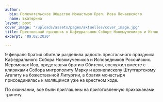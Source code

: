 ```yaml
---
author:
  bio: Попечительское Общество Монастыря Преп. Иова Почаевского
  name: Екатерина
layout: post
cover_image: "/uploads/assets/pages/aktuelles/cover_image.jpg"
title: Престольный праздник в Кафедральном Соборе Новомучеников и Исповедников Российских
excerpt: '09.02.2020'

---
```

9 февраля братия обители разделила радость престольного праздника Кафедрального Собора Новомучеников и Исповедников Российских. Иеромонах Иов, представляя братию Обители, сослужил вместе с клириками Собора митрополиту Марку и архиепископу Штутгартскому Агапиту на божественной Литургии, а братия монастыря присоединилась к молящимся уже на крестном ходе.

По окончании, все были приглашены на приготовленную прихожанами трапезу.